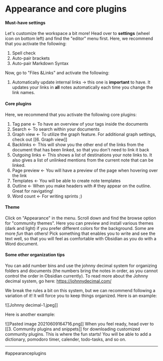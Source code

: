 # Appearance and core plugins

#### Must-have settings
Let's customize the workspace a bit more! Head over to **settings** (wheel icon on bottom left) and find the "editor" menu first. Here, we recommend that you activate the following:
1. Spell check
2. Auto-pair brackets
3. Auto-pair Markdown Syntax

Now, go to "Files &Links" and activate the following:
1. Automatically update internal links -> this one is **important** to have. It updates your links in **all** notes automatically each time you change the link names.


#### Core plugins
Here, we recommend that you activate the following core plugins:

1.  Tag pane <- To have an overview of your tags inside the documents
2.  Search <- To search within your documents
3.  Graph view <- To utilize the graph feature. For additional graph settings, check out [[6. Graph view]]
4.  Backlinks <- This will show you the other end of the links from the document that has been linked, so that you don't need to link it back
5.  Outgoing links <- This shows a list of destinations your note links to. It also gives a list of unlinked mentions from the current note that can be linked.
6.  Page preview <- You will have a preview of the page when hovering over the link
7.  Templates <- You will be able to create note templates
8.  Outline <- When you make headers with # they appear on the outline. Great for navigating!
9.  Word count <- For writing sprints ;)


#### Theme
Click on "Appearance" in the menu. Scroll down and find the browse option for "community themes". Here you can preview and install various themes (dark and light) if you prefer different colors for the background. Some are more *fun* than others! Pick something that enables you to write and see the text well, so that you will feel as comfortable with Obsidian as you do with a Word document.


#### Some other organization tips
You can add number bins and use the johnny decimal system for organizing folders and documents (the numbers bring the notes in order, as you cannot control the order in Obsidian currently). 
To read more about the Johnny decimal system, go here: https://johnnydecimal.com/

We break the rules a bit on this system, but we can recommend following a variation of it! It will force you to keep things organized. Here is an example:

![[Johnny decimal-1.jpeg]]

Here is another example:

![[Pasted image 20210609164716.png]]
When you feel ready, head over to [[3. Community plugins and snippets]] for downloading customized community plugins. This is where the fun starts! You will be able to add a dictionary, pomodoro timer, calender, todo-tasks, and so on.


---
#appearanceplugins
